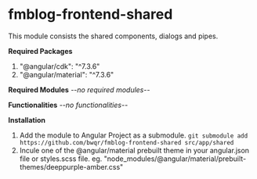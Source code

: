 # fmblog-frontend-shared

This module consists the shared components, dialogs and pipes.

**Required Packages**
1. "@angular/cdk": "^7.3.6"
2. "@angular/material": "^7.3.6"

**Required Modules**
*--no required modules--*

**Functionalities**
*--no functionalities--*

**Installation**
1. Add the module to Angular Project as a submodule. 
`git submodule add https://github.com/bwqr/fmblog-frontend-shared src/app/shared`
2. Incule one of the @angular/material prebuilt theme in your angular.json file or styles.scss file. eg.
"node_modules/@angular/material/prebuilt-themes/deeppurple-amber.css"
